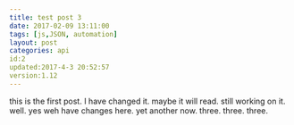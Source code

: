 ```yaml
---
title: test post 3
date: 2017-02-09 13:11:00
tags: [js,JSON, automation]
layout: post
categories: api
id:2
updated:2017-4-3 20:52:57
version:1.12
---
```


this is the first post. I have changed it. maybe it will read. still working on it. well. yes weh have changes here. yet another now. three. three. three.
